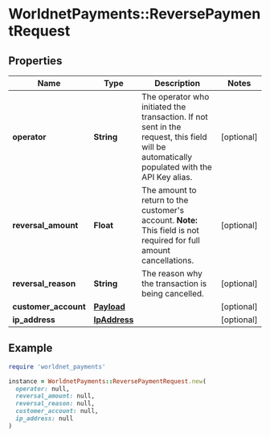 # WorldnetPayments::ReversePaymentRequest

## Properties

| Name | Type | Description | Notes |
| ---- | ---- | ----------- | ----- |
| **operator** | **String** | The operator who initiated the transaction. If not sent in the request, this field will be automatically populated with the API Key alias. | [optional] |
| **reversal_amount** | **Float** | The amount to return to the customer&#39;s account.  **Note:** This field is not required for full amount cancellations. | [optional] |
| **reversal_reason** | **String** | The reason why the transaction is being cancelled. | [optional] |
| **customer_account** | [**Payload**](Payload.md) |  | [optional] |
| **ip_address** | [**IpAddress**](IpAddress.md) |  | [optional] |

## Example

```ruby
require 'worldnet_payments'

instance = WorldnetPayments::ReversePaymentRequest.new(
  operator: null,
  reversal_amount: null,
  reversal_reason: null,
  customer_account: null,
  ip_address: null
)
```

